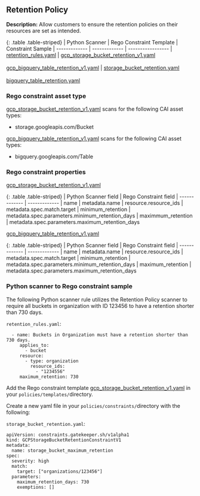 ## Retention Policy

**Description:** Allow customers to ensure the retention policies on their 
resources are set as intended.

{: .table .table-striped}
| Python Scanner | Rego Constraint Template | Constraint Sample
| ------------- | ------------- | -----------------
| [retention_rules.yaml](https://github.com/forseti-security/terraform-google-forseti/blob/master/modules/rules/templates/rules/retention_rules.yaml) | [gcp_storage_bucket_retention_v1.yaml](https://github.com/forseti-security/policy-library/blob/master/policies/templates/gcp_storage_bucket_retention_v1.yaml)<br><br>[gcp_bigquery_table_retention_v1.yaml](https://github.com/forseti-security/policy-library/blob/master/policies/templates/gcp_bigquery_table_retention_v1.yaml) | [storage_bucket_retention.yaml](https://github.com/forseti-security/policy-library/blob/master/samples/storage_bucket_retention.yaml)<br><br>[bigquery_table_retention.yaml](https://github.com/forseti-security/policy-library/blob/master/samples/bigquery_table_retention.yaml)

### Rego constraint asset type

[gcp_storage_bucket_retention_v1.yaml](https://github.com/forseti-security/policy-library/blob/master/policies/templates/gcp_storage_bucket_retention_v1.yaml) scans for the following CAI asset types:

- storage.googleapis.com/Bucket

[gcp_bigquery_table_retention_v1.yaml](https://github.com/forseti-security/policy-library/blob/master/policies/templates/gcp_bigquery_table_retention_v1.yaml) scans for the following CAI asset types:

- bigquery.googleapis.com/Table

### Rego constraint properties

[gcp_storage_bucket_retention_v1.yaml](https://github.com/forseti-security/policy-library/blob/master/policies/templates/gcp_storage_bucket_retention_v1.yaml)

{: .table .table-striped}
| Python Scanner field | Rego Constraint field
| ------------- | -------------
| name | metadata.name
| resource.resource_ids | metadata.spec.match.target
| minimum_retention | metadata.spec.parameters.minimum_retention_days
| maximmum_retention | metadata.spec.parameters.maximum_retention_days

[gcp_bigquery_table_retention_v1.yaml](https://github.com/forseti-security/policy-library/blob/master/policies/templates/gcp_bigquery_table_retention_v1.yaml) 

{: .table .table-striped}
| Python Scanner field | Rego Constraint field
| ------------- | -------------
| name | metadata.name
| resource.resource_ids | metadata.spec.match.target
| minimum_retention | metadata.spec.parameters.minimum_retention_days
| maximum_retention | metadata.spec.parameters.maximum_retention_days


### Python scanner to Rego constraint sample

The following Python scanner rule utilizes the Retention Policy scanner to 
require all buckets in organization with ID 123456 to have a retention shorter 
than 730 days.

`retention_rules.yaml`:
```
  - name: Buckets in Organization must have a retention shorter than 730 days.
     applies_to:
       - bucket
     resource:
       - type: organization
         resource_ids:
           - "1234556"
     maximum_retention: 730

```

Add the Rego constraint template 
[gcp_storage_bucket_retention_v1.yaml](https://github.com/forseti-security/policy-library/blob/master/policies/templates/gcp_storage_bucket_retention_v1.yaml) 
in your `policies/templates/`directory.

Create a new yaml file in your `policies/constraints/`directory with the following:

`storage_bucket_retention.yaml`:
```
apiVersion: constraints.gatekeeper.sh/v1alpha1
kind: GCPStorageBucketRetentionConstraintV1
metadata:
  name: storage_bucket_maximum_retention
spec:
  severity: high
  match:
    target: ["organizations/123456"]
  parameters:
    maximum_retention_days: 730
    exemptions: []
```
